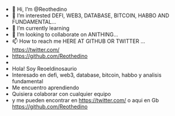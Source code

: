 - 👋 Hi, I’m @Reothedino
- 👀 I’m interested DEFI, WEB3, DATABASE, BITCOIN, HABBO AND FUNDAMENTAL...
- 🌱 I’m currently learning
- 💞️ I’m looking to collaborate on ANITHING...
- 📫 How to reach me HERE AT GITHUB OR TWITTER ... https://twitter.com/ 
- https://github.com/Reothedino
- 
- Hola! Soy Reoeldinosaurio
- Interesado en defi, web3, database, bitcoin, habbo y analisis fundamental
- Me encuentro aprendiendo 
- Quisiera colaborar con cualquier equipo 
- y me pueden encontrar en https://twitter.com/ o aqui en Gb https://github.com/Reothedino
<!---
Reothedino/Reothedino is a ✨ special ✨ repository because its `README.md` (this file) appears on your GitHub profile.
You can click the Preview link to take a look at your changes.
--->

